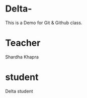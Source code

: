 # Delta-
This is a Demo for Git &amp; Github class.

# Teacher
Shardha Khapra

# student
Delta student
